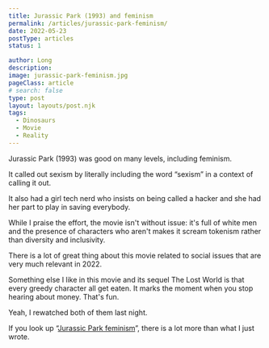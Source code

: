 ```yaml
---
title: Jurassic Park (1993) and feminism
permalink: /articles/jurassic-park-feminism/
date: 2022-05-23
postType: articles
status: 1

author: Long
description:
image: jurassic-park-feminism.jpg
pageClass: article
# search: false
type: post
layout: layouts/post.njk
tags:
  - Dinosaurs
  - Movie
  - Reality
---
```


Jurassic Park (1993) was good on many levels, including feminism.

It called out sexism by literally including the word “sexism” in a context of calling it out.

It also had a girl tech nerd who insists on being called a hacker and she had her part to play in saving everybody.

While I praise the effort, the movie isn't without issue: it's full of white men and the presence of characters who aren't makes it scream tokenism rather than diversity and inclusivity.

There is a lot of great thing about this movie related to social issues that are very much relevant in 2022.

Something else I like in this movie and its sequel The Lost World is that every greedy character all get eaten. It marks the moment when you stop hearing about money. That's fun.

Yeah, I rewatched both of them last night.

If you look up “<a href="https://www.google.com/search?q=jurassic+park+feminism" target="_blank">Jurassic Park feminism</a>”, there is a lot more than what I just wrote.
